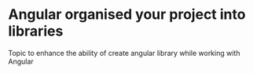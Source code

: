 # Angular organised your project into libraries
Topic to enhance the ability of create angular library while working with Angular 
